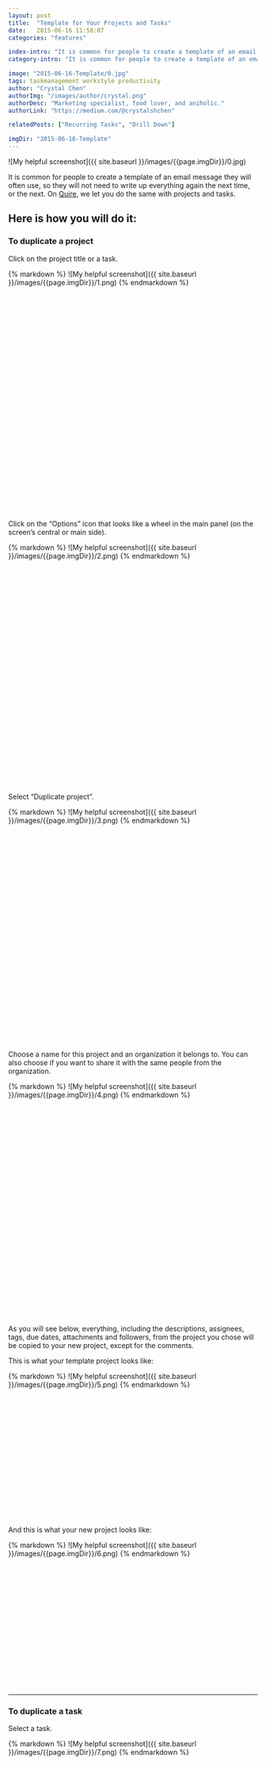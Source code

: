 ```yaml
---
layout: post
title:  "Template for Your Projects and Tasks"
date:   2015-06-16 11:58:07
categories: "features"

index-intro: "It is common for people to create a template of an email message they will often use, so they will not need to write up everything again the next time, or the next. On Quire, we let you do the same with projects and tasks."
category-intro: "It is common for people to create a template of an email message they will often use, so they will not need to write up everything again..."

image: "2015-06-16-Template/0.jpg"
tags: taskmanagement workstyle productivity
author: "Crystal Chen"
authorImg: "/images/author/crystal.png"
authorDesc: "Marketing specialist, food lover, and aniholic."
authorLink: "https://medium.com/@crystalshchen"

relatedPosts: ["Recurring Tasks", "Drill Down"]

imgDir: "2015-06-16-Template"
---
```



![My helpful screenshot]({{ site.baseurl }}/images/{{page.imgDir}}/0.jpg)

It is common for people to create a template of an email message they will often use, so they will not need to write up everything again the next time, or the next. On [Quire](https://quire.io/), we let you do the same with projects and tasks.

## Here is how you will do it:

### **To duplicate a project**

Click on the project title or a task.

<div style="width: 600px; height: 490px; margin: 0 auto;">
{% markdown %}
![My helpful screenshot]({{ site.baseurl }}/images/{{page.imgDir}}/1.png)
{% endmarkdown %}
</div>

Click on the “Options” icon that looks like a wheel in the main panel (on the screen’s central or main side).

<div style="width: 600px; height: 489px; margin: 0 auto;">
{% markdown %}
![My helpful screenshot]({{ site.baseurl }}/images/{{page.imgDir}}/2.png)
{% endmarkdown %}
</div>

Select “Duplicate project”.

<div style="width: 600px; height: 475px; margin: 0 auto;">
{% markdown %}
![My helpful screenshot]({{ site.baseurl }}/images/{{page.imgDir}}/3.png)
{% endmarkdown %}
</div>

Choose a name for this project and an organization it belongs to. You can also choose if you want to share it with the same people from the organization.

<div style="width: 600px; height: 475px; margin: 0 auto;">
{% markdown %}
![My helpful screenshot]({{ site.baseurl }}/images/{{page.imgDir}}/4.png)
{% endmarkdown %}
</div>

As you will see below, everything, including the descriptions, assignees, tags, due dates, attachments and followers, from the project you chose will be copied to your new project, except for the comments.

This is what your template project looks like:

<div style="width: 600px; height: 296px; margin: 0 auto;">
{% markdown %}
![My helpful screenshot]({{ site.baseurl }}/images/{{page.imgDir}}/5.png)
{% endmarkdown %}
</div>

And this is what your new project looks like:

<div style="width: 600px; height: 296px; margin: 0 auto;">
{% markdown %}
![My helpful screenshot]({{ site.baseurl }}/images/{{page.imgDir}}/6.png)
{% endmarkdown %}
</div>

---

### **To duplicate a task**

Select a task.

<div style="width: 600px; height: 496px; margin: 0 auto;">
{% markdown %}
![My helpful screenshot]({{ site.baseurl }}/images/{{page.imgDir}}/7.png)
{% endmarkdown %}
</div>

Click on the “Options” icon that looks like 3 vertical dots in the detail panel (on the screen’s right side).

<div style="width: 570px; height: 486px; margin: 0 auto;">
{% markdown %}
![My helpful screenshot]({{ site.baseurl }}/images/{{page.imgDir}}/8.png)
{% endmarkdown %}
</div>

Select “Duplicate this task”.

<div style="width: 560px; height: 486px; margin: 0 auto;">
{% markdown %}
![My helpful screenshot]({{ site.baseurl }}/images/{{page.imgDir}}/9.png)
{% endmarkdown %}
</div>

Choose a name for the copy of the task.

<div style="width: 547px; height: 391px; margin: 0 auto;">
{% markdown %}
![My helpful screenshot]({{ site.baseurl }}/images/{{page.imgDir}}/10.png)
{% endmarkdown %}
</div>

As you will see below, everything, including the descriptions, assignees, tags, due dates and attachments, from the task you chose will be copied to your new task, except for the comments.

This is what your template task looks like:

<div style="width: 700px; height: 361px; margin: 0 auto;">
{% markdown %}
![My helpful screenshot]({{ site.baseurl }}/images/{{page.imgDir}}/11.png)
{% endmarkdown %}
</div>

And this is what your new task looks like:

<div style="width: 700px; height: 429px; margin: 0 auto;">
{% markdown %}
![My helpful screenshot]({{ site.baseurl }}/images/{{page.imgDir}}/12.png)
{% endmarkdown %}
</div>

---

Now, when you have similar projects in your organization or similar tasks across your project, you know how to make a template for them.

## <div style="text-align:center;">There’ll be more to come!<div>

[jekyll]:      http://jekyllrb.com
[jekyll-gh]:   https://github.com/jekyll/jekyll
[jekyll-help]: https://github.com/jekyll/jekyll-help
